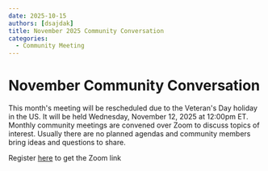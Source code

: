 ```yaml
---
date: 2025-10-15
authors: [dsajdak]
title: November 2025 Community Conversation
categories:
  - Community Meeting
---
```


# November Community Conversation

This month's meeting will be rescheduled due to the Veteran's Day holiday in the US.  It will be held Wednesday, November 12, 2025 at 12:00pm ET.  Monthly community meetings are convened over Zoom to discuss topics of interest.  Usually there are no planned agendas and community members bring ideas and questions to share. 

<!-- more -->

Register [here](https://hpctoolset.slack.com/archives/C017A40A4D6/p1746475923559429) to get the Zoom link





